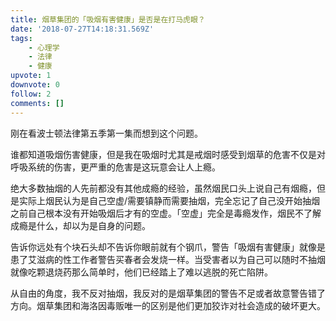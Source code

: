 ```yaml
---
title: 烟草集团的「吸烟有害健康」是否是在打马虎眼？
date: '2018-07-27T14:18:31.569Z'
tags:
    - 心理学
    - 法律
    - 健康
upvote: 1
downvote: 0
follow: 2
comments: []
---
```


刚在看波士顿法律第五季第一集而想到这个问题。

谁都知道吸烟伤害健康，但是我在吸烟时尤其是戒烟时感受到烟草的危害不仅是对呼吸系统的伤害，更严重的危害是这玩意会让人上瘾。

绝大多数抽烟的人先前都没有其他成瘾的经验，虽然烟民口头上说自己有烟瘾，但是实际上烟民认为是自己空虚/需要镇静而需要抽烟，完全忘记了自己没开始抽烟之前自己根本没有开始吸烟后才有的空虚。「空虚」完全是毒瘾发作，烟民不了解成瘾是什么，却以为是自身的问题。

告诉你远处有个块石头却不告诉你眼前就有个钢爪，警告「吸烟有害健康」就像是患了艾滋病的性工作者警告买春者会发烧一样。当受害者以为自己可以随时不抽烟就像吃颗退烧药那么简单时，他们已经踏上了难以逃脱的死亡陷阱。

从自由的角度，我不反对抽烟，我反对的是烟草集团的警告不足或者故意警告错了方向。烟草集团和海洛因毒贩唯一的区别是他们更加狡诈对社会造成的破坏更大。
